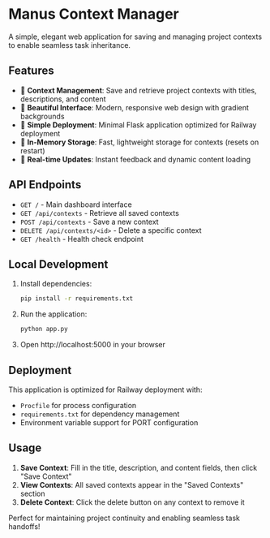 # Manus Context Manager

A simple, elegant web application for saving and managing project contexts to enable seamless task inheritance.

## Features

- 🧠 **Context Management**: Save and retrieve project contexts with titles, descriptions, and content
- 🎨 **Beautiful Interface**: Modern, responsive web design with gradient backgrounds
- 🚀 **Simple Deployment**: Minimal Flask application optimized for Railway deployment
- 💾 **In-Memory Storage**: Fast, lightweight storage for contexts (resets on restart)
- 🔄 **Real-time Updates**: Instant feedback and dynamic content loading

## API Endpoints

- `GET /` - Main dashboard interface
- `GET /api/contexts` - Retrieve all saved contexts
- `POST /api/contexts` - Save a new context
- `DELETE /api/contexts/<id>` - Delete a specific context
- `GET /health` - Health check endpoint

## Local Development

1. Install dependencies:
   ```bash
   pip install -r requirements.txt
   ```

2. Run the application:
   ```bash
   python app.py
   ```

3. Open http://localhost:5000 in your browser

## Deployment

This application is optimized for Railway deployment with:
- `Procfile` for process configuration
- `requirements.txt` for dependency management
- Environment variable support for PORT configuration

## Usage

1. **Save Context**: Fill in the title, description, and content fields, then click "Save Context"
2. **View Contexts**: All saved contexts appear in the "Saved Contexts" section
3. **Delete Context**: Click the delete button on any context to remove it

Perfect for maintaining project continuity and enabling seamless task handoffs!

